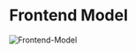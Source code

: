 # Frontend Model
![Frontend-Model](https://user-images.githubusercontent.com/44374315/187553509-32cf01a9-1e56-4655-ac64-8ee4e4efa4ac.png)
